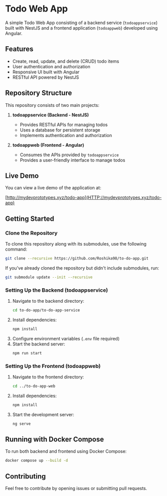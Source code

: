 # Todo Web App

A simple Todo Web App consisting of a backend service (`todoappservice`) built with NestJS and a frontend application (`todoappweb`) developed using Angular.

## Features

- Create, read, update, and delete (CRUD) todo items
- User authentication and authorization
- Responsive UI built with Angular
- RESTful API powered by NestJS

## Repository Structure

This repository consists of two main projects:

1. **todoappservice (Backend - NestJS)**

   - Provides RESTful APIs for managing todos
   - Uses a database for persistent storage
   - Implements authentication and authorization

2. **todoappweb (Frontend - Angular)**

   - Consumes the APIs provided by `todoappservice`
   - Provides a user-friendly interface to manage todos

## Live Demo

You can view a live demo of the application at:

[http://mydevprototypes.xyz/todo-app](HTTP://mydevprototypes.xyz/todo-app)

## Getting Started

### Clone the Repository

To clone this repository along with its submodules, use the following command:

```sh
git clone --recursive https://github.com/Roshika98/to-do-app.git
```

If you've already cloned the repository but didn't include submodules, run:

```sh
git submodule update --init --recursive
```

### Setting Up the Backend (todoappservice)

1. Navigate to the backend directory:
   ```sh
   cd to-do-app/to-do-app-service
   ```
2. Install dependencies:
   ```sh
   npm install
   ```
3. Configure environment variables (`.env` file required)
4. Start the backend server:
   ```sh
   npm run start
   ```

### Setting Up the Frontend (todoappweb)

1. Navigate to the frontend directory:
   ```sh
   cd ../to-do-app-web
   ```
2. Install dependencies:
   ```sh
   npm install
   ```
3. Start the development server:
   ```sh
   ng serve
   ```

## Running with Docker Compose

To run both backend and frontend using Docker Compose:

```sh
docker compose up --build -d
```

## Contributing

Feel free to contribute by opening issues or submitting pull requests.

